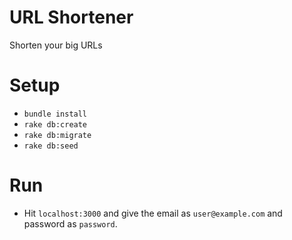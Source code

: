 # URL Shortener

Shorten your big URLs

# Setup
- `bundle install`
- `rake db:create`
- `rake db:migrate`
- `rake db:seed`

# Run
- Hit `localhost:3000` and give the email as `user@example.com` and password as `password`. 
